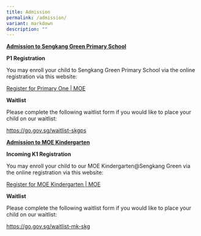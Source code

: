 ```yaml
---
title: Admission
permalink: /admission/
variant: markdown
description: ""
---
```

<p><strong><u>Admission to Sengkang Green Primary School</u></strong>
</p>
<p></p>
<p><strong>P1 Registration</strong>
</p>
<p>You may enroll your child to Sengkang Green Primary School via the online
registration via this website:</p>
<p><a href="https://www.moe.gov.sg/primary/p1-registration/how-to-register" rel="noopener noreferrer nofollow" target="_blank">Register for Primary One | MOE</a>
</p>
<p></p>
<p><strong>Waitlist</strong>
</p>
<p>Please complete the following waitlist form if you would like to place
your child on our waitlist:</p>
<p><a href="https://go.gov.sg/waitlist-skgps" rel="noopener noreferrer nofollow" target="_blank">https://go.gov.sg/waitlist-skgps</a>
</p>
<p></p>
<p><strong><u>Admission to MOE Kindergarten</u></strong>
</p>
<p><strong>Incoming K1 Registration</strong>
</p>
<p>You may enroll your child to our MOE Kindergarten@Sengkang Green via the
online registration via this website:</p>
<p><a href="https://www.moe.gov.sg/preschool/moe-kindergarten/register" rel="noopener noreferrer nofollow" target="_blank">Register for MOE Kindergarten | MOE</a>
</p>
<p></p>
<p><strong>Waitlist</strong>
</p>
<p>Please complete the following waitlist form if you would like to place
your child on our waitlist:</p>
<p><a href="https://go.gov.sg/waitlist-mk-skg" rel="noopener noreferrer nofollow" target="_blank">https://go.gov.sg/waitlist-mk-skg</a>
</p>